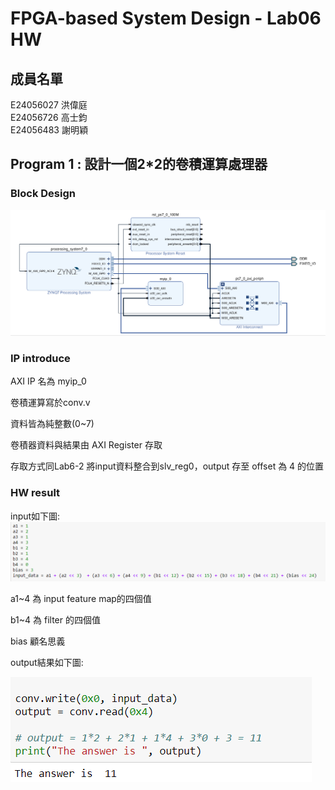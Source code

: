 # FPGA-based System Design - Lab06 HW

成員名單
---
E24056027 洪偉庭  
E24056726 高士鈞  
E24056483 謝明穎  

## Program 1 : 設計一個2*2的卷積運算處理器
### Block Design
![](./png/bd.PNG)

### IP introduce
AXI IP 名為 myip_0

卷積運算寫於conv.v

資料皆為純整數(0~7)

卷積器資料與結果由 AXI Register 存取

存取方式同Lab6-2 將input資料整合到slv_reg0，output 存至 offset 為 4 的位置

### HW result
input如下圖:
![](./png/input.PNG)

a1~4 為 input feature map的四個值

b1~4 為 filter 的四個值

bias 顧名思義

output結果如下圖:

![](./png/output.PNG)
